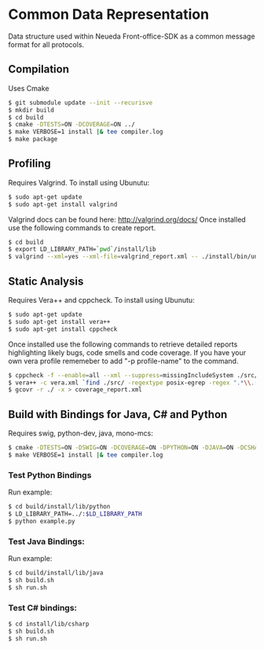 # Common Data Representation
Data structure used within Neueda Front-office-SDK as a common message format for all protocols.

## Compilation

Uses Cmake

```bash
$ git submodule update --init --recurisve
$ mkdir build
$ cd build
$ cmake -DTESTS=ON -DCOVERAGE=ON ../
$ make VERBOSE=1 install |& tee compiler.log
$ make package
```

## Profiling

Requires Valgrind. To install using Ubunutu: 

```bash
$ sudo apt-get update
$ sudo apt-get install valgrind
```

Valgrind docs can be found here: http://valgrind.org/docs/
Once installed use the following commands to create report.

```bash
$ cd build
$ export LD_LIBRARY_PATH=`pwd`/install/lib
$ valgrind --xml=yes --xml-file=valgrind_report.xml -- ./install/bin/unittest --gtest_output=xml:../test.xml
```

## Static Analysis

Requires Vera++ and cppcheck. To install using Ubunutu: 

```bash
$ sudo apt-get update
$ sudo apt-get install vera++
$ sudo apt-get install cppcheck
```

Once installed use the following commands to retrieve detailed reports highlighting likely bugs, code smells and code coverage.
If you have your own vera profile rememeber to add "-p profile-name" to the command. 

```bash
$ cppcheck -f --enable=all --xml --suppress=missingIncludeSystem ./src/ 2> ./cppcheck_report.xml
$ vera++ -c vera.xml `find ./src/ -regextype posix-egrep -regex ".*\\.(cc|cpp|h|hpp)"`
$ gcovr -r ./ -x > coverage_report.xml
```

## Build with Bindings for Java, C# and Python

Requires swig, python-dev, java, mono-mcs:

```bash
$ cmake -DTESTS=ON -DSWIG=ON -DCOVERAGE=ON -DPYTHON=ON -DJAVA=ON -DCSHARP=ON ../
$ make VERBOSE=1 install |& tee compiler.log
```

### Test Python Bindings

Run example:

```bash
$ cd build/install/lib/python
$ LD_LIBRARY_PATH=../:$LD_LIBRARY_PATH
$ python example.py
```

### Test Java Bindings:

Run example:

```bash
$ cd build/install/lib/java
$ sh build.sh
$ sh run.sh
```

### Test C# bindings:

```bash
$ cd install/lib/csharp
$ sh build.sh
$ sh run.sh
```

